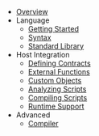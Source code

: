 - [Overview](README.md)
- Language
  - [Getting Started](language/getting-started.md)
  - [Syntax](language/syntax.md)
  - [Standard Library](language/standard-library.md)
- Host Integration
  - [Defining Contracts](host/contracts.md)
  - [External Functions](host/external-functions.md)
  - [Custom Objects](host/custom-objects.md)
  - [Analyzing Scripts](host/analyzer.md)
  - [Compiling Scripts](host/compiler.md)
  - [Runtime Support](host/runtime.md)
- Advanced
  - [Compiler](advanced/compiler.md)
